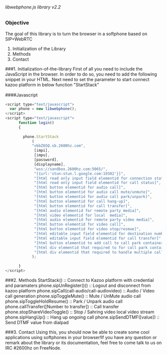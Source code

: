 ###### libwebphone.js library v2.2

### Objective 


The goal of this library is to turn the browser in a softphone based on SIP+WebRTC

1. Initialization of the Library
2. Methods
3. Contact


###1. Initialization-of-the-library
First of all you need to include the JavaScript in the browser. In order to do so, you need to add the following snippet in your HTML. Next need to set the parameter to start connect kazoo platform in below function "StartStack"


####Javascript　
```javascript
<script type="text/javascript">
  var phone = new libwebphone();    
</script> 
<script type="text/javascript">
      function login()
      {
        
        phone.StartStack
            (
            "vbbZ65Q.sb.2600hz.com",
             [impi],
             [impu],
             [password],
             [displayname],
             "wss://sandbox.2600hz.com:5065/",
             "[{url:'stun:stun.l.google.com:19302'}]",
             "[html read only input field elementid for connection status]",
             "[html read only input field elementid for call status]", 
             "[html button elementid for audio call]",
             "[html button elementid for audio call mute/unmute]", 
             "[html button elementid for audio call park/unpark]", 
             "[html button elementid for call hang-up]", 
             "[html button elementid for call transfer]",
             "[html audio elementid for remote party media]", 
             "[html video elementid for local  media]", 
             "[html audio elementid for remote party video media]", 
             "[html button elementid for video call]",
             "[html button elementid for video stop/resmue]", 
             "[html editable input field elementid for destination number to dial]", 
             "[html editable input field elementid for call transfer]",
             "[html button elementid to add call to call park container]",
             "[html div elementid that required to for call park container]",
             "[html div elementid that required to handle multiple call park ]"             
            );
            
      }
</script> 
```


###2. Methods
StartStack() :: Connect to Kazoo platform with credential and paramaters
phone.sipUnRegister()() :: Logout and disconnect from kazoo platform
phone.sipCall(call-audio/call-audiovideo) :: Audio / Video call generation
phone.sipToggleMute() :: Mute / UnMute audio call
phone.sipToggleHoldResume() :: Park / Unpark audio call
phone.callTransfer([Number to transfer]) :: Call transfer
phone.stopShareVideoToggle() :: Stop / Sahring video local video stream 
phone.sipHangUp() :: Hang up ongoing call
phone.sipSendDTMF([value]) :: Send DTMF value from dialpad

###3. Contact
Using this, you should now be able to create some cool applications using softphones in your browser!If you have any question or remark about the library or its documentation, feel free to come talk to us on IRC #2600hz on FreeNode.

